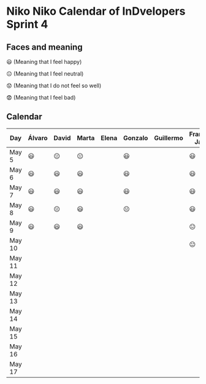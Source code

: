 # Niko Niko Calendar of InDvelopers Sprint 4

## Faces and meaning
:smiley: (Meaning that I feel happy)

:neutral_face: (Meaning that I feel neutral)

:worried: (Meaning that I do not feel so well)

:fearful: (Meaning that I feel bad)


## Calendar

| Day           |     Álvaro    |     David     |     Marta     |     Elena     |    Gonzalo    |    Guillermo   |Francisco Javier|   Alejandro   |     Luis      |  Juan Pablo   |    Moises     |   Fernando    |
| ------------- | ------------- | ------------- | ------------- | ------------- | ------------- | -------------- | -------------- | ------------- | ------------- | ------------- | ------------- | ------------- |
| May 5         |   :smiley:    | :neutral_face:| :neutral_face:|               |    :smiley:   |                |    :smiley:    |   :smiley:    | :smiley:      |:neutral_face:  | :smiley:      |               |
| May 6         |   :smiley:    |   :smiley:    | :smiley:      |               |    :smiley:   |                |    :smiley:    |   :worried:   | :smiley:      |:smiley:      | :smiley:      |               |
| May 7         |   :smiley:    |   :smiley:    |   :smiley:    |               |   :smiley:    |                |    :smiley:    |:neutral_face: | :smiley:      |:neutral_face: | :smiley:      |               |
| May 8         |   :smiley:    | :neutral_face:|  :smiley:     |               | :neutral_face:|                |    :smiley:    |:neutral_face: | :smiley:      |:smiley:      | :smiley:      |               |
| May 9         |   :smiley:    |   :smiley:    |   :smiley:    |               |               |                | :neutral_face: |   :smiley:    |               |:neutral_face: |               |               |
| May 10        |               |               |               |               |               |                | :neutral_face: |               |               |:smiley:      |               |               |
| May 11        |               |               |               |               |               |                |                |               |               |               |               |               |
| May 12        |               |               |               |               |               |                |                |               |               |               |               |               |
| May 13        |               |               |               |               |               |                |                |               |               |               |               |               |
| May 14        |               |               |               |               |               |                |                |               |               |               |               |               |
| May 15        |               |               |               |               |               |                |                |               |               |               |               |               |
| May 16        |               |               |               |               |               |                |                |               |               |               |               |               |
| May 17        |               |               |               |               |               |                |                |               |               |               |               |               |
